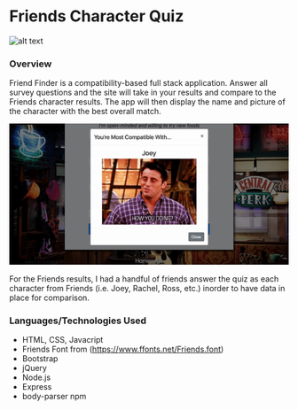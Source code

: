 # Friends Character Quiz

![alt text](https://github.com/laurengranada/week-13-FriendFinder/blob/master/read-images/screen-shot.png)

### Overview
Friend Finder is a compatibility-based full stack application. Answer all survey questions and the site will take in your results and compare to the Friends character results. The app will then display the name and picture of the character with the best overall match.

![alt text](https://github.com/laurengranada/week-13-FriendFinder/blob/master/read-images/modal.gif)


For the Friends results, I had a handful of friends answer the quiz as each character from Friends (i.e. Joey, Rachel, Ross, etc.) inorder to have data in place for comparison.

### Languages/Technologies Used
- HTML, CSS, Javacript
- Friends Font from (https://www.ffonts.net/Friends.font)
- Bootstrap
- jQuery
- Node.js
- Express
- body-parser npm
